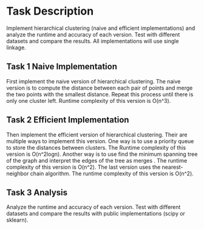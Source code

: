# Task Description

Implement hierarchical clustering (naive and efficient implementations) and analyze the runtime and accuracy of each version. Test with different datasets and compare the results. All implementations will use single linkage.

## Task 1 Naive Implementation

First implement the naive version of hierarchical clustering. The naive version is to compute the distance between each pair of points and merge the two points with the smallest distance. Repeat this process until there is only one cluster left. Runtime complexity of this version is O(n^3).

## Task 2 Efficient Implementation

Then implement the efficient version of hierarchical clustering. Their are multiple ways to implement this version. One way is to use a priority queue to store the distances between clusters. The Runtime complexity of this version is O(n^2logn). Another way is to use find the minimum spanning tree of the graph and interpret the edges of the tree as merges . The runtime complexity of this version is O(n^2). The last version uses the nearest-neighbor chain algorithm. The runtime complexity of this version is O(n^2).

## Task 3 Analysis

Analyze the runtime and accuracy of each version. Test with different datasets and compare the results with public implementations (scipy or sklearn).
